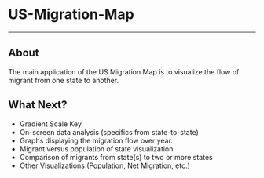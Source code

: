 # US-Migration-Map
---
## About
The main application of the US Migration Map is to visualize the flow of migrant from one state to another.

## What Next?
- Gradient Scale Key
- On-screen data analysis (specifics from state-to-state)
- Graphs displaying the migration flow over year.
- Migrant versus population of state visualization
- Comparison of migrants from state(s) to two or more states
- Other Visualizations (Population, Net Migration, etc.)